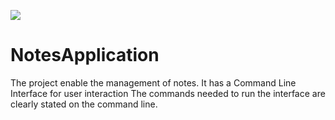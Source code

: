 <a href="https://codeclimate.com/repos/56cbefbd1f07c008b1009245/feed"><img src="https://codeclimate.com/repos/56cbefbd1f07c008b1009245/badges/5dda1dde6bdcdf82bd39/gpa.svg" /></a>

# NotesApplication
The project enable the management of notes. It has a Command Line Interface for user interaction
The commands needed to run the interface are clearly stated on the command line.
